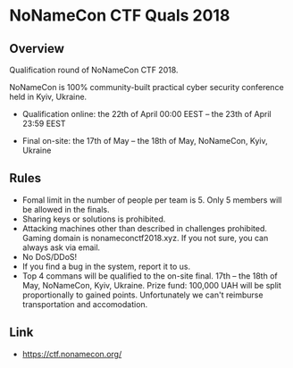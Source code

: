 # NoNameCon CTF Quals 2018

## Overview
>>>
Qualification round of NoNameCon CTF 2018.

NoNameCon is 100% community-built practical cyber security conference held in Kyiv, Ukraine.

* Qualification online: the 22th of April 00:00 EEST – the 23th of April 23:59 EEST

* Final on-site: the 17th of May – the 18th of May, NoNameCon, Kyiv, Ukraine
>>>

## Rules
* Fomal limit in the number of people per team is 5. Only 5 members will be allowed in the finals.
* Sharing keys or solutions is prohibited.
* Attacking machines other than described in challenges prohibited. Gaming domain is nonameconctf2018.xyz. If you not sure, you can always ask via email.
* No DoS/DDoS!
* If you find a bug in the system, report it to us.
* Top 4 commans will be qualified to the on-site final. 17th – the 18th of May, NoNameCon, Kyiv, Ukraine. Prize fund: 100,000 UAH will be split proportionally to gained points. Unfortunately we can't reimburse transportation and accomodation.

## Link
* https://ctf.nonamecon.org/
